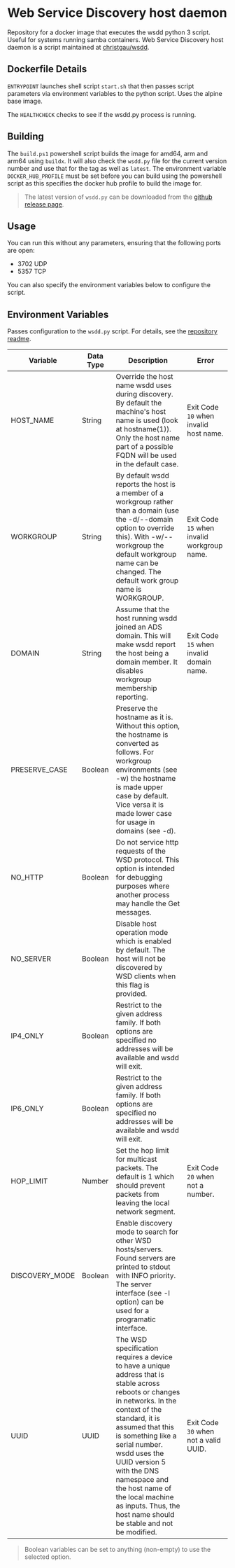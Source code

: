 # Web Service Discovery host daemon
Repository for a docker image that executes the wsdd python 3 script. Useful for systems running samba containers.
Web Service Discovery host daemon is a script maintained at [christgau/wsdd](https://github.com/christgau/wsdd).

## Dockerfile Details

`ENTRYPOINT` launches shell script `start.sh` that then passes script parameters via environment variables to the python script. Uses the alpine base image.

The `HEALTHCHECK` checks to see if the wsdd.py process is running.

## Building

The `build.ps1` powershell script builds the image for amd64, arm and arm64 using `buildx`. It will also check the `wsdd.py` file for the current version number and use that for the tag as well as `latest`. The environment variable `DOCKER_HUB_PROFILE` must be set before you can build using the powershell script as this specifies the docker hub profile to build the image for.

> The latest version of `wsdd.py` can be downloaded from the [github release page](https://github.com/christgau/wsdd/releases).

## Usage

You can run this without any parameters, ensuring that the following ports are open:
* 3702 UDP
* 5357 TCP

You can also specify the environment variables below to configure the script.

## Environment Variables
Passes configuration to the `wsdd.py` script. For details, see the [repository readme](https://github.com/christgau/wsdd/blob/master/README.md).

| Variable | Data Type | Description | Error |
| - | - | - | - |
| HOST_NAME | String | Override the host name wsdd uses during discovery. By default the machine's host name is used (look at hostname(1)). Only the host name part of a possible FQDN will be used in the default case. | Exit Code `10` when invalid host name. |
| WORKGROUP | String | By default wsdd reports the host is a member of a workgroup rather than a domain (use the -d/--domain option to override this). With -w/--workgroup the default workgroup name can be changed. The default work group name is WORKGROUP. | Exit Code `15` when invalid workgroup name. |
| DOMAIN | String | Assume that the host running wsdd joined an ADS domain. This will make wsdd report the host being a domain member. It disables workgroup membership reporting. | Exit Code `15` when invalid domain name. |
| PRESERVE_CASE | Boolean | Preserve the hostname as it is. Without this option, the hostname is converted as follows. For workgroup environments (see -w) the hostname is made upper case by default. Vice versa it is made lower case for usage in domains (see -d). | |
| NO_HTTP | Boolean | Do not service http requests of the WSD protocol. This option is intended for debugging purposes where another process may handle the Get messages. | |
| NO_SERVER | Boolean | Disable host operation mode which is enabled by default. The host will not be discovered by WSD clients when this flag is provided. | |
| IP4_ONLY | Boolean | Restrict to the given address family. If both options are specified no addresses will be available and wsdd will exit. | |
| IP6_ONLY | Boolean | Restrict to the given address family. If both options are specified no addresses will be available and wsdd will exit. | |
| HOP_LIMIT | Number | Set the hop limit for multicast packets. The default is 1 which should prevent packets from leaving the local network segment. | Exit Code `20` when not a number. |
| DISCOVERY_MODE | Boolean | Enable discovery mode to search for other WSD hosts/servers. Found servers are printed to stdout with INFO priority. The server interface (see -l option) can be used for a programatic interface. | |
| UUID | UUID | The WSD specification requires a device to have a unique address that is stable across reboots or changes in networks. In the context of the standard, it is assumed that this is something like a serial number. wsdd uses the UUID version 5 with the DNS namespace and the host name of the local machine as inputs. Thus, the host name should be stable and not be modified. | Exit Code `30` when not a valid UUID. |

> Boolean variables can be set to anything (non-empty) to use the selected option.